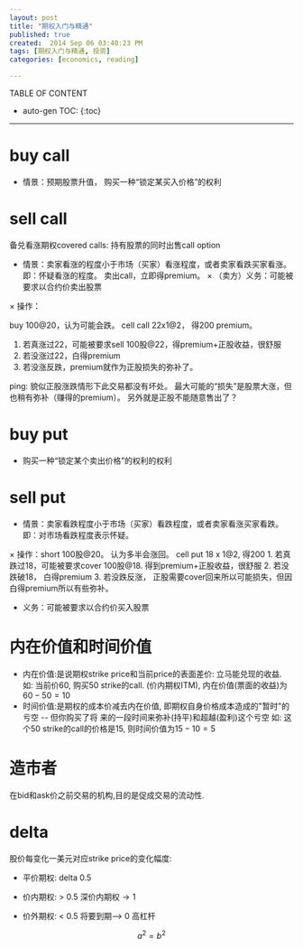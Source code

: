 ```yaml
---
layout: post
title: "期权入门与精通"
published: true
created:  2014 Sep 06 03:40:23 PM
tags: [期权入门与精通, 投资]
categories: [economics, reading]

---
```

TABLE OF CONTENT

* auto-gen TOC:
{:toc}

- - -


# buy call

* 情景：预期股票升值， 购买一种“锁定某买入价格”的权利



# sell call 

备兑看涨期权covered calls: 持有股票的同时出售call option

* 情景：卖家看涨的程度小于市场（买家）看涨程度，或者卖家看跌买家看涨。
        即：怀疑看涨的程度。
        卖出call，立即得premium。
× （卖方）义务：可能被要求以合约价卖出股票

× 操作：

buy 100@20，认为可能会跌。
cell call 22x1@2， 得200 premium。
1. 若真涨过22，可能被要求sell 100股@22，得premium+正股收益，很舒服
2. 若没涨过22，白得premium
3. 若没涨反跌，premium就作为正股损失的弥补了。


ping: 貌似正股涨跌情形下此交易都没有坏处。
最大可能的“损失”是股票大涨，但也稍有弥补（赚得的premium）。
另外就是正股不能随意售出了？


# buy put
* 购买一种“锁定某个卖出价格”的权利的权利

# sell put

* 情景：卖家看跌程度小于市场（买家）看跌程度，或者卖家看涨买家看跌。
       即：对市场看跌程度表示怀疑。

× 操作：short 100股@20。
        认为多半会涨回。
        cell put 18 x 1@2, 得200
        1. 若真跌过18，可能被要求cover 100股@18. 得到premium+正股收益，很舒服
        2. 若没跌破18， 白得premium
        3. 若没跌反涨， 正股需要cover回来所以可能损失，但因白得premium所以有些弥补。



* 义务：可能被要求以合约价买入股票

# 内在价值和时间价值

* 内在价值:是说期权strike price和当前price的表面差价: 立马能兑现的收益.
  如: 当前价60, 购买50 strike的call. (价内期权ITM), 内在价值(票面的收益)为$60-50=10$
* 时间价值:是期权的成本价减去内在价值, 即期权自身价格成本造成的"暂时"的亏空 -- 但你购买了将
  来的一段时间来弥补(持平)和超越(盈利)这个亏空
  如: 这个50 strike的call的价格是15, 则时间价值为$15-10=5$

# 造市者

在bid和ask价之前交易的机构,目的是促成交易的流动性.

# delta
股价每变化一美元对应strike price的变化幅度:

* 平价期权: delta 0.5

* 价内期权: > 0.5 深价内期权$\to 1$

* 价外期权: < 0.5 将要到期--> 0 
  高杠杆

$$a^2=b^2$$


